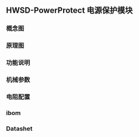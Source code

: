 ## HWSD-PowerProtect 电源保护模块

### 概念图



### 原理图



### 功能说明



### 机械参数

### 电阻配置

### ibom

### Datashet

